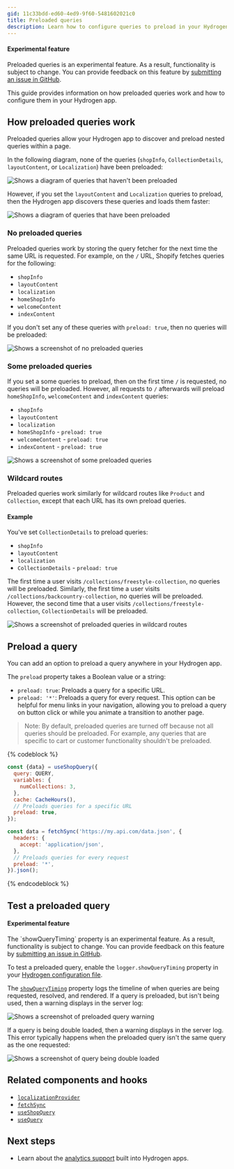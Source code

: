 ```yaml
---
gid: 11c33bdd-ed60-4ed9-9f60-5481602021c0
title: Preloaded queries
description: Learn how to configure queries to preload in your Hydrogen app.
---
```


<aside class="note beta">
<h4>Experimental feature</h4>

<p>Preloaded queries is an experimental feature. As a result, functionality is subject to change. You can provide feedback on this feature by <a href="https://github.com/Shopify/hydrogen/issues">submitting an issue in GitHub</a>.</p>

</aside>

This guide provides information on how preloaded queries work and how to configure them in your Hydrogen app.

## How preloaded queries work

Preloaded queries allow your Hydrogen app to discover and preload nested queries within a page.

In the following diagram, none of the queries (`shopInfo`, `CollectionDetails`, `layoutContent`, or `Localization`) have been preloaded:

![Shows a diagram of queries that haven't been preloaded](/assets/custom-storefronts/hydrogen/preload-queries-none-set.png)

However, if you set the `layoutContent` and `Localization` queries to preload, then the Hydrogen app discovers these queries and loads them faster:

![Shows a diagram of queries that have been preloaded](/assets/custom-storefronts/hydrogen/preload-queries-set.png)

### No preloaded queries

Preloaded queries work by storing the query fetcher for the next time the same URL is requested. For example, on the `/` URL, Shopify fetches queries for the following:

- `shopInfo`
- `layoutContent`
- `localization`
- `homeShopInfo`
- `welcomeContent`
- `indexContent`

If you don't set any of these queries with `preload: true`, then no queries will be preloaded:

![Shows a screenshot of no preloaded queries](/assets/custom-storefronts/hydrogen/no-preloaded-queries.png)

### Some preloaded queries

If you set a some queries to preload, then on the first time `/` is requested, no queries will be preloaded. However, all requests to `/` afterwards will preload `homeShopInfo`, `welcomeContent` and `indexContent` queries:

- `shopInfo`
- `layoutContent`
- `localization`
- `homeShopInfo` - `preload: true`
- `welcomeContent` - `preload: true`
- `indexContent` - `preload: true`

![Shows a screenshot of some preloaded queries](/assets/custom-storefronts/hydrogen/some-preloaded-queries.png)

### Wildcard routes

Preloaded queries work similarly for wildcard routes like `Product` and `Collection`, except that each URL has its own preload queries.

#### Example

You've set `CollectionDetails` to preload queries:

- `shopInfo`
- `layoutContent`
- `localization`
- `CollectionDetails` - `preload: true`

The first time a user visits `/collections/freestyle-collection`, no queries will be preloaded. Similarly, the first time a user visits `/collections/backcountry-collection`, no queries will be preloaded. However, the second time that a user visits `/collections/freestyle-collection`, `CollectionDetails` will be preloaded.

![Shows a screenshot of preloaded queries in wildcard routes](/assets/custom-storefronts/hydrogen/wild-card-preloaded-queries.png)

## Preload a query

You can add an option to preload a query anywhere in your Hydrogen app.

The `preload` property takes a Boolean value or a string:

- `preload: true`: Preloads a query for a specific URL.
- `preload: '*'`: Preloads a query for every request. This option can be helpful for menu links in your navigation, allowing you to preload a query on button click or while you animate a transition to another page.

> Note:
> By default, preloaded queries are turned off because not all queries should be preloaded. For example, any queries that are specific to cart or customer functionality shouldn't be preloaded.

{% codeblock %}

```js
const {data} = useShopQuery({
  query: QUERY,
  variables: {
    numCollections: 3,
  },
  cache: CacheHours(),
  // Preloads queries for a specific URL
  preload: true,
});

const data = fetchSync('https://my.api.com/data.json', {
  headers: {
    accept: 'application/json',
  },
  // Preloads queries for every request
  preload: '*',
}).json();
```

{% endcodeblock %}

## Test a preloaded query

<aside class="note beta">
<h4>Experimental feature</h4>

<p>The `showQueryTiming` property is an experimental feature. As a result, functionality is subject to change. You can provide feedback on this feature by <a href="https://github.com/Shopify/hydrogen/issues">submitting an issue in GitHub</a>.</p>

</aside>

To test a preloaded query, enable the `logger.showQueryTiming` property in your [Hydrogen configuration file](https://shopify.dev/custom-storefronts/hydrogen/framework/hydrogen-config#logger).

The [`showQueryTiming`](https://shopify.dev/custom-storefronts/hydrogen/framework/hydrogen-config#logger) property logs the timeline of when queries are being requested, resolved, and rendered. If a query is preloaded, but isn't being used, then a warning displays in the server log:

![Shows a screenshot of preloaded query warning](/assets/custom-storefronts/hydrogen/preload-query-warning.png)

If a query is being double loaded, then a warning displays in the server log. This error typically happens when the preloaded query isn't the same query as the one requested:

![Shows a screenshot of query being double loaded](/assets/custom-storefronts/hydrogen/double-loaded-query.png)

## Related components and hooks

- [`localizationProvider`](https://shopify.dev/api/hydrogen/components/localization/localizationprovider)
- [`fetchSync`](https://shopify.dev/api/hydrogen/hooks/global/fetchsync)
- [`useShopQuery`](https://shopify.dev/api/hydrogen/hooks/global/useshopquery)
- [`useQuery`](https://shopify.dev/api/hydrogen/hooks/global/usequery)

## Next steps

- Learn about the [analytics support](https://shopify.dev/custom-storefronts/hydrogen/framework/analytics) built into Hydrogen apps.

